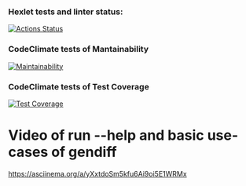 ### Hexlet tests and linter status:
[![Actions Status](https://github.com/valeryglass/python-project-50/workflows/hexlet-check/badge.svg)](https://github.com/valeryglass/python-project-50/actions)
### CodeClimate tests of Mantainability
[![Maintainability](https://api.codeclimate.com/v1/badges/278f39bfd39e26f23a80/maintainability)](https://codeclimate.com/github/valeryglass/python-project-50/maintainability)
### CodeClimate tests of Test Coverage
[![Test Coverage](https://api.codeclimate.com/v1/badges/278f39bfd39e26f23a80/test_coverage)](https://codeclimate.com/github/valeryglass/python-project-50/test_coverage)
# Video of run --help and basic use-cases of gendiff
https://asciinema.org/a/yXxtdoSm5kfu6Ai9oi5E1WRMx
